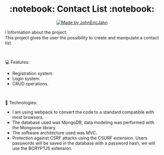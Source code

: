 ﻿<h1 align="center"> 
	:notebook: Contact List :notebook:
</h1>

<p align="center">	
  <a href="www.linkedin.com/in/john-eric-jahn">
    <img alt="Made by JohnEricJahn" src="https://img.shields.io/badge/made%20by-JohnEricJahn-brightgreen">
  </a>
</p>

:information_source: Information about the project:<br>
This project gives the user the possibility to create and manipulate a contact list.

<br>

:computer: Features:
<ul style="list-style-type:square">
<li>Registration system.</li>
<li>Login system.</li>
<li>CRUD operations.</li>
</ul>

<br>

:rocket: Technologies:
<ul style="list-style-type:square">
<li>I am using webpack to convert the code to a standard compatible with most browsers.</li>
<li>The database used was MongoDB, data modeling was performed with the Mongoose library.</li>
<li>The software architecture used was MVC.</li>
<li>Protection against CSRF attacks using the CSURF extension. Users passwords will be saved in the database with a password hash, we will use the BCRYPTJS extension.</li>
</ul>
